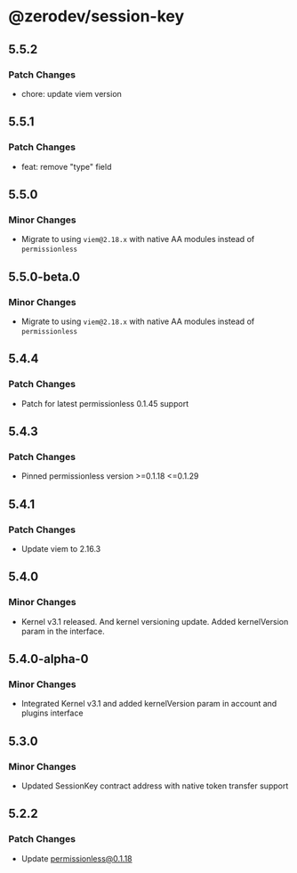 # @zerodev/session-key

## 5.5.2

### Patch Changes

- chore: update viem version

## 5.5.1

### Patch Changes

- feat: remove "type" field

## 5.5.0

### Minor Changes

- Migrate to using `viem@2.18.x` with native AA modules instead of `permissionless`

## 5.5.0-beta.0

### Minor Changes

- Migrate to using `viem@2.18.x` with native AA modules instead of `permissionless`

## 5.4.4

### Patch Changes

- Patch for latest permissionless 0.1.45 support

## 5.4.3

### Patch Changes

- Pinned permissionless version >=0.1.18 <=0.1.29

## 5.4.1

### Patch Changes

- Update viem to 2.16.3

## 5.4.0

### Minor Changes

- Kernel v3.1 released. And kernel versioning update. Added kernelVersion param in the interface.

## 5.4.0-alpha-0

### Minor Changes

- Integrated Kernel v3.1 and added kernelVersion param in account and plugins interface

## 5.3.0

### Minor Changes

- Updated SessionKey contract address with native token transfer support

## 5.2.2

### Patch Changes

- Update permissionless@0.1.18
